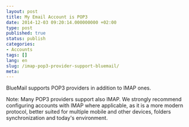 ```yaml
---
layout: post
title: My Email Account is POP3
date: 2014-12-03 09:20:14.000000000 +02:00
type: post
published: true
status: publish
categories:
- Accounts
tags: []
lang: en
slug: /imap-pop3-provider-support-bluemail/
meta:
---
```


BlueMail supports POP3 providers in addition to IMAP ones.

Note: Many POP3 providers support also IMAP. We strongly recommend configuring accounts with IMAP where applicable, as it is a more modern protocol, better suited for multiple mobile and other devices, folders synchronization and today's environment.
